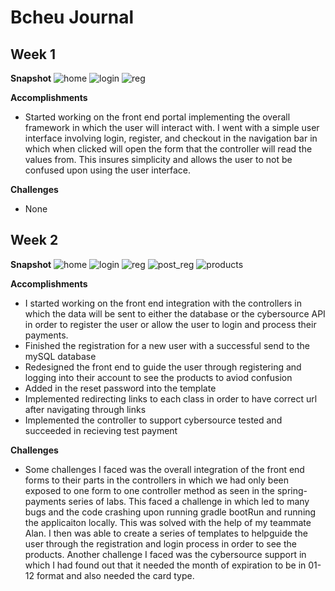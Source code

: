 # Bcheu Journal

## Week 1

**Snapshot**
![home](https://user-images.githubusercontent.com/54514627/144554329-84dadf4c-2b93-4a7d-a067-fd13ad3bdf56.PNG)
![login](https://user-images.githubusercontent.com/54514627/144554324-1dd60611-a019-437d-a460-572f601e1f7e.PNG)
![reg](https://user-images.githubusercontent.com/54514627/144554328-581d4602-8e1a-4088-a8cc-21ecfdf00e65.PNG)


**Accomplishments**

- Started working on the front end portal implementing the overall framework in which the user will interact with. I went with a simple user interface involving login, register, and checkout in the navigation bar in which when clicked will open the form that the controller will read the values from. This insures simplicity and allows the user to not be confused upon using the user interface. 

**Challenges**

- None

## Week 2

**Snapshot**
![home](https://user-images.githubusercontent.com/54514627/144565478-2eae3b98-d189-40c3-9c39-1d055ec3d250.PNG)
![login](https://user-images.githubusercontent.com/54514627/144565481-70e12346-b93f-4c17-9fe9-5018e36b5f5d.PNG)
![reg](https://user-images.githubusercontent.com/54514627/144565488-47a7806d-5bf8-4c4f-a85a-f4de82df67f5.PNG)
![post_reg](https://user-images.githubusercontent.com/54514627/144565484-c842d847-599b-403f-81ca-a6abcc2ffea1.PNG)
![products](https://user-images.githubusercontent.com/54514627/144565486-fe029bb6-689c-493d-bfbd-5a83821953e9.PNG)




**Accomplishments**

- I started working on the front end integration with the controllers in which the data will be sent to either the database or the cybersource API in order to register the user or allow the user to login and process their payments. 
- Finished the registration for a new user with a successful send to the mySQL database
- Redesigned the front end to guide the user through registering and logging into their account to see the products to aviod confusion
- Added in the reset password into the template
- Implemented redirecting links to each class in order to have correct url after navigating through links
- Implemented the controller to support cybersource tested and succeeded in recieving test payment 

**Challenges**

- Some challenges I faced was the overall integration of the front end forms to their parts in the controllers in which we had only been exposed to one form to one controller method as seen in the spring-payments series of labs. This faced a challenge in which led to many bugs and the code crashing upon running gradle bootRun and running the applicaiton locally. This was solved with the help of my teammate Alan. I then was able to create a series of templates to helpguide the user through the registration and login process in order to see the products. Another challenge I faced was the cybersource support in which I had found out that it needed the month of expiration to be in 01-12 format and also needed the card type.
